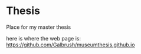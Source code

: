 # Thesis
Place for my master thesis

here is where the web page is: https://github.com/Galbrush/museumthesis.github.io
